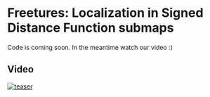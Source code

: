# Freetures: Localization in Signed Distance Function submaps

Code is coming soon. In the meantime watch our video :)

## Video
[![teaser](https://user-images.githubusercontent.com/671701/96454336-fc39de80-121b-11eb-9207-76c5d3efc3d0.png)](https://youtu.be/O7ztVZDtDb0)

